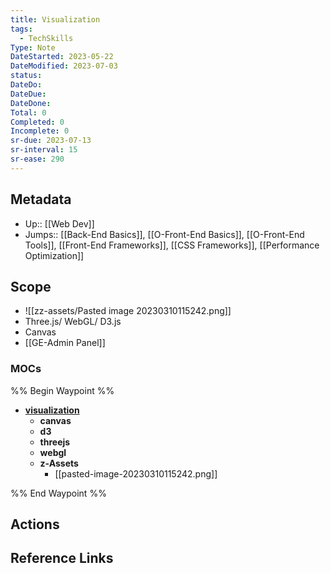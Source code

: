 ```yaml
---
title: Visualization
tags:
  - TechSkills
Type: Note
DateStarted: 2023-05-22
DateModified: 2023-07-03
status:
DateDo:
DateDue:
DateDone:
Total: 0
Completed: 0
Incomplete: 0
sr-due: 2023-07-13
sr-interval: 15
sr-ease: 290
---
```


## Metadata

- Up:: [[Web Dev]]
- Jumps:: [[Back-End Basics]], [[O-Front-End Basics]], [[O-Front-End Tools]], [[Front-End Frameworks]], [[CSS Frameworks]], [[Performance Optimization]]

## Scope

- ![[zz-assets/Pasted image 20230310115242.png]]
- Three.js/ WebGL/ D3.js
- Canvas
- [[GE-Admin Panel]]

### MOCs

%% Begin Waypoint %%

- **[visualization](./visualization.md)**
  - **canvas**
  - **d3**
  - **threejs**
  - **webgl**
  - **z-Assets**
    - [[pasted-image-20230310115242.png]]

%% End Waypoint %%

## Actions

## Reference Links

